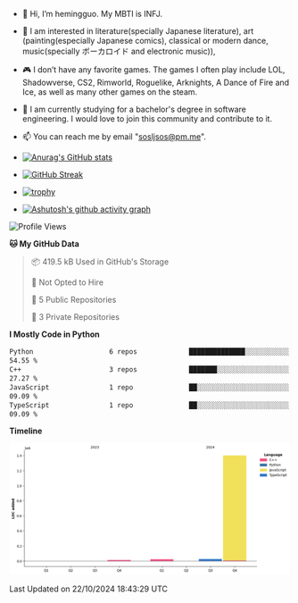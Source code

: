 - 👋 Hi, I’m hemingguo. My MBTI is INFJ.
- 🎨 I am interested in literature(specially Japanese literature), art (painting(especially Japanese comics), classical or modern dance, music(specially ボーカロイド and electronic music)),
- 🎮 I don’t have any favorite games. The games I often play include LOL, Shadowverse, CS2, Rimworld, Roguelike, Arknights, A Dance of Fire and Ice, as well as many other games on the steam.
- 🌱 I am currently studying for a bachelor's degree in software engineering. I would love to join this community and contribute to it.

- 📫 You can reach me by email "sosljsos@pm.me".


- [![Anurag's GitHub stats](https://github-readme-stats.vercel.app/api?username=hemingguo&show_icons=true&count_private=true&theme=aura&hide_border=true&icon_color=FF4500&text_color=76EE00)](https://github.com/anuraghazra/github-readme-stats)
  
- [![GitHub Streak](https://github-readme-streak-stats.herokuapp.com/?user=hemingguo&hide_border=true&theme=tokyonight)](https://git.io/streak-stats)
  
- [![trophy](https://github-profile-trophy.vercel.app/?username=hemingguo&theme=dracula)](https://github.com/ryo-ma/github-profile-trophy)
- [![Ashutosh's github activity graph](https://github-readme-activity-graph.vercel.app/graph?username=hemingguo&theme=tokyo-night&hide_border=true)](https://github.com/ashutosh00710/github-readme-activity-graph)
<!--START_SECTION:waka-->
![Profile Views](http://img.shields.io/badge/Profile%20Views-0-blue)

**🐱 My GitHub Data** 

> 📦 419.5 kB Used in GitHub's Storage 
 > 
> 🚫 Not Opted to Hire
 > 
> 📜 5 Public Repositories 
 > 
> 🔑 3 Private Repositories 
 > 
**I Mostly Code in Python** 

```text
Python                   6 repos             ██████████████░░░░░░░░░░░   54.55 % 
C++                      3 repos             ███████░░░░░░░░░░░░░░░░░░   27.27 % 
JavaScript               1 repo              ██░░░░░░░░░░░░░░░░░░░░░░░   09.09 % 
TypeScript               1 repo              ██░░░░░░░░░░░░░░░░░░░░░░░   09.09 % 
```



**Timeline**

![Lines of Code chart](https://raw.githubusercontent.com/hemingguo/hemingguo/main/assets/bar_graph.png)


 Last Updated on 22/10/2024 18:43:29 UTC
<!--END_SECTION:waka-->
<!---
hemingguo/hemingguo is a ✨ special ✨ repository because its `README.md` (this file) appears on your GitHub profile.
You can click the Preview link to take a look at your changes.
--->
